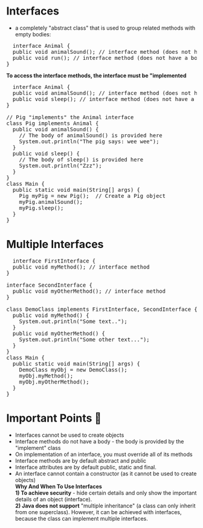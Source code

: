 # Interfaces 
+ a completely "abstract class" that is used to group related methods with empty bodies:<br/>
<pre>
  interface Animal {
  public void animalSound(); // interface method (does not have a body)
  public void run(); // interface method (does not have a body)
}
</pre>
**To access the interface methods, the interface must be "implemented**
<pre>
  interface Animal {
  public void animalSound(); // interface method (does not have a body)
  public void sleep(); // interface method (does not have a body)
}

// Pig "implements" the Animal interface
class Pig implements Animal {
  public void animalSound() {
    // The body of animalSound() is provided here
    System.out.println("The pig says: wee wee");
  }
  public void sleep() {
    // The body of sleep() is provided here
    System.out.println("Zzz");
  }
}
class Main {
  public static void main(String[] args) {
    Pig myPig = new Pig();  // Create a Pig object
    myPig.animalSound();
    myPig.sleep();
  }
}
</pre>
# Multiple Interfaces
<pre>
  interface FirstInterface {
  public void myMethod(); // interface method
}

interface SecondInterface {
  public void myOtherMethod(); // interface method
}

class DemoClass implements FirstInterface, SecondInterface {
  public void myMethod() {
    System.out.println("Some text..");
  }
  public void myOtherMethod() {
    System.out.println("Some other text...");
  }
}
class Main {
  public static void main(String[] args) {
    DemoClass myObj = new DemoClass();
    myObj.myMethod();
    myObj.myOtherMethod();
  }
}
</pre>
# Important Points 🛑
+ Interfaces cannot be used to create objects<br/>
+ Interface methods do not have a body - the body is provided by the "implement" class<br/>
+ On implementation of an interface, you must override all of its methods<br/>
+ Interface methods are by default abstract and public<br/>
+ Interface attributes are by default public, static and final.<br/>
+ An interface cannot contain a constructor (as it cannot be used to create objects)<br/>
**Why And When To Use Interfaces**<br/>
**1) To achieve security** - hide certain details and only show the important details of an object (interface).<br/>
**2) Java does not support** "multiple inheritance" (a class can only inherit from one superclass).
  However, it can be achieved with interfaces, because the class can implement multiple interfaces.
